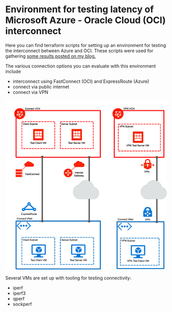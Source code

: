 # Environment for testing latency of Microsoft Azure - Oracle Cloud (OCI) interconnect

Here you can find terraform scripts for setting up an environment for testing the interconnect between Azure and OCI. These scripts were used for gathering [some results posted on my blog.](https://blog.maxjahn.at/2020/02/azure-oracle-cloud-oci-interconnect-network-latency-shootout/)

The various connection options you can evaluate with this environment include
- interconnect using FastConnect (OCI) and ExpressRoute (Azure)
- connect via public internet
- connect via VPN

![alt text](docs/interconnect_env.png "Environment")


Several VMs are set up with tooling for testing connectivity:
- iperf
- iperf3
- qperf
- sockperf
